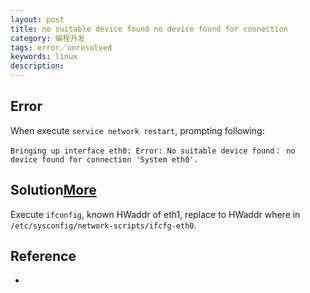 ```yaml
---
layout: post
title: no suitable device found no device found for connection
category: 编程开发
tags: error／unresolved
keywords: linux
description: 
---	
```



## Error

When execute `service network restart`, prompting following:

```
Bringing up interface eth0: Error: No suitable device found： no device found for connection 'System eth0'.
```

## Solution[More](http://www.uptimemadeeasy.com/vmware/fixing-eth0-mac-address-vmware-clone-restore/)

Execute `ifconfig`, known HWaddr of eth1, replace to HWaddr where in `/etc/sysconfig/network-scripts/ifcfg-eth0`.

## Reference

* 